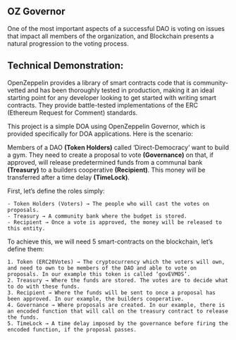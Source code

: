## OZ Governor
One of the most important aspects of a successful DAO is voting on issues that impact all members of the organization, and Blockchain presents a natural progression to the voting process. 


## Technical Demonstration:

OpenZeppelin provides a library of smart contracts code that is community-vetted and has been thoroughly tested in production, making it an ideal starting point for any developer looking to get started with writing smart contracts. They provide battle-tested implementations of the ERC (Ethereum Request for Comment) standards.

This project is a simple DOA using OpenZeppelin Governor, which is provided specifically for DOA applications. Here is the scenario: 

Members of a DAO **(Token Holders)** called ‘Direct-Democracy’ want to build a gym. They need to create a proposal to vote **(Governance)** on that, if approved, will release predetermined funds from a communal bank **(Treasury)** to a builders cooperative **(Recipient)**. This money will be transferred after a time delay **(TimeLock)**.

First, let’s define the roles simply:

```
- Token Holders (Voters) → The people who will cast the votes on proposals.
- Treasury → A community bank where the budget is stored.
- Recipient → Once a vote is approved, the money will be released to this entity.
```
To achieve this, we will need 5 smart-contracts on the blockchain, let’s define them:
```
1. Token (ERC20Votes) → The cryptocurrency which the voters will own, and need to own to be members of the DAO and able to vote on proposals. In our example this token is called ‘govEVMOS’.
2. Treasury → Where the funds are stored. The votes are to decide what to do with these funds.
3. Recipient → Where the funds will be sent to once a proposal has been approved. In our example, the builders cooperative.
4. Governance → Where proposals are created. In our example, there is an encoded function that will call on the treasury contract to release the funds.
5. TimeLock → A time delay imposed by the governance before firing the encoded function, if the proposal passes.
```
